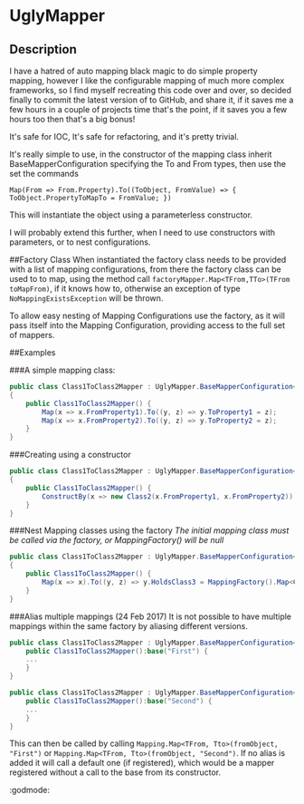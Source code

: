 # UglyMapper

## Description 
I have a hatred of auto mapping black magic to do simple property mapping, however I like the configurable mapping of much more complex frameworks, so I find myself recreating this code over and over, so decided finally to commit the latest version of to GitHub, and share it, if it saves me a few hours in a couple of projects time that's the point, if it saves you a few hours too then that's a big bonus!

It's safe for IOC, It's safe for refactoring, and it's pretty trivial.

It's really simple to use, in the constructor of the mapping class inherit BaseMapperConfiguration specifying the To and From types, then use the set the commands

`Map(From => From.Property).To((ToObject, FromValue) => { ToObject.PropertyToMapTo = FromValue; })`

This will instantiate the object using a parameterless constructor.

I will probably extend this further, when I need to use constructors with parameters, or to nest configurations.

##Factory Class
When instantiated the factory class needs to be provided with a list of mapping configurations, from there the factory class can be used to to map, using the method call `factoryMapper.Map<TFrom,TTo>(TFrom toMapFrom)`, if it knows how to, otherwise an exception of type `NoMappingExistsException` will be thrown.

To allow easy nesting of Mapping Configurations use the factory, as it will pass itself into the Mapping Configuration, providing access to the full set of mappers.

##Examples

###A simple mapping class:
```C#
public class Class1ToClass2Mapper : UglyMapper.BaseMapperConfiguration<Class1, Class2>
{
	public Class1ToClass2Mapper() {
		Map(x => x.FromProperty1).To((y, z) => y.ToProperty1 = z);
		Map(x => x.FromProperty2).To((y, z) => y.ToProperty2 = z);
	}
}
```

###Creating using a constructor
```C#
public class Class1ToClass2Mapper : UglyMapper.BaseMapperConfiguration<Class1, Class2>
{
	public Class1ToClass2Mapper() {
		ConstructBy(x => new Class2(x.FromProperty1, x.FromProperty2))
	}
}
```

###Nest Mapping classes using the factory 
*The initial mapping class must be called via the factory, or MappingFactory() will be null*
```C#
public class Class1ToClass2Mapper : UglyMapper.BaseMapperConfiguration<Class1, Class2>
{
	public Class1ToClass2Mapper() {
		Map(x => x).To((y, z) => y.HoldsClass3 = MappingFactory().Map<Class1, Class3>(z));
	}
}
```
###Alias multiple mappings (24 Feb 2017)
It is not possible to have multiple mappings within the same factory by aliasing different versions.
```C#
public class Class1ToClass2Mapper : UglyMapper.BaseMapperConfiguration<Class1, Class2>{
	public Class1ToClass2Mapper():base("First") {
	...
	}
}

public class Class1ToClass2Mapper : UglyMapper.BaseMapperConfiguration<Class1, Class2>{
	public Class1ToClass2Mapper():base("Second") {
	...
	}
}
```
This can then be called by calling ```Mapping.Map<TFrom, Tto>(fromObject, "First")``` or ```Mapping.Map<TFrom, Tto>(fromObject, "Second")```.
If no alias is added it will call a default one (if registered), which would be a mapper registered without a call to the base from its constructor. 

:godmode:

